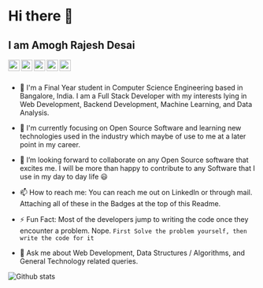 # Hi there 👋

## I am Amogh Rajesh Desai

<a href="https://twitter.com/AmoghDesai1999">
  <img align="left" width="23px" src="https://cdn.jsdelivr.net/npm/simple-icons@v3/icons/twitter.svg" />
</a>
<a href="https://www.linkedin.com/in/amogh-desai-385141157/">
  <img align="left" width="23px" src="https://cdn.jsdelivr.net/npm/simple-icons@v3/icons/linkedin.svg" />
</a>
<a href="https://github.com/amoghrajesh">
  <img align="left" width="23px" src="https://cdn.jsdelivr.net/npm/simple-icons@v3/icons/github.svg" />
</a>
<a href="https://medium.com/@amoghrajesh1999">
  <img align="left" width="23px" src="https://cdn.jsdelivr.net/npm/simple-icons@v3/icons/medium.svg" />
</a>
<a href="amoghrajesh1999@gmail.com">
  <img align="left" width="23px" src="https://cdn.jsdelivr.net/npm/simple-icons@v3/icons/gmail.svg" />
</a>

<br>
<br>
<!-- 
<p align="left"> 
    <img src="https://komarev.com/ghpvc/?username=amoghrajesh"/> 
</p> -->

- 🔭 I'm a Final Year student in Computer Science Engineering based in Bangalore, India. I am a Full Stack Developer with my interests lying in Web Development, Backend Development, Machine Learning, and Data Analysis.

- 🌱 I'm currently focusing on Open Source Software and learning new technologies used in the industry which maybe of use to me at a later point in my career.

- 👯 I’m looking forward to collaborate on any Open Source software that excites me. I will be more than happy to contribute to any Software that I use in my day to day life 😃

- 📫 How to reach me: You can reach me out on LinkedIn or through mail. Attaching all of these in the Badges at the top of this Readme.

- ⚡ Fun Fact: Most of the developers jump to writing the code once they encounter a problem. Nope. `First Solve the problem yourself, then write the code for it`

- 💬 Ask me about Web Development, Data Structures / Algorithms, and General Technology related queries.
<!-- 

[![Top Langs](https://github-readme-stats.vercel.app/api/top-langs/?username=amoghrajesh&theme=dark&layout=compact)](https://github.com/anuraghazra/github-readme-stats) -->

![Github stats](https://github-readme-stats.vercel.app/api?username=amoghrajesh&theme=dark&show_icons=true)
<!-- 
<a href="https://github.com/anuraghazra/github-readme-stats">
  <img align="center" src="https://github-readme-stats.vercel.app/api/top-langs/?username=amoghrajesh&theme=dark&layout=compact"/>
</a>
<a href="https://github.com/anuraghazra/convoychat">
  <img align="center" src="https://github-readme-stats.vercel.app/api?username=amoghrajesh&theme=dark&show_icons=true"/>
</a> -->

